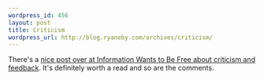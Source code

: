 ```yaml
--- 
wordpress_id: 456
layout: post
title: Criticism
wordpress_url: http://blog.ryaneby.com/archives/criticism/
---
```

There's a <a href="http://meredith.wolfwater.com/wordpress/index.php/2007/01/08/keeping-it-real/">nice post over at Information Wants to Be Free about criticism and feedback</a>. It's definitely worth a read and so are the comments.
